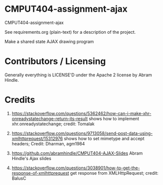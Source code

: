 CMPUT404-assignment-ajax
==============================

CMPUT404-assignment-ajax

See requirements.org (plain-text) for a description of the project.

Make a shared state AJAX drawing program

Contributors / Licensing
========================

Generally everything is LICENSE'D under the Apache 2 license by Abram Hindle.


Credits
========================
1. https://stackoverflow.com/questions/5362462/how-can-i-make-xhr-onreadystatechange-return-its-result
shows how to implement xhr.onreadystatechange; credit: Tomalak

2. https://stackoverflow.com/questions/9713058/send-post-data-using-xmlhttprequest/15312976
shows how to set mimetype and accept headers; Credit: Dharman, agm1984

3. https://github.com/abramhindle/CMPUT404-AJAX-Slides
Abram Hindle's Ajax slides

4. https://stackoverflow.com/questions/3038901/how-to-get-the-response-of-xmlhttprequest
get response from XMLHttpRequest; credit: BalusC


